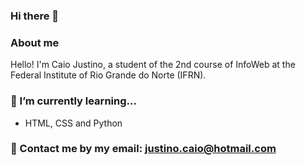 ### Hi there 👋

### About me
Hello! I'm Caio Justino, a student of the 2nd course of InfoWeb at the Federal Institute of Rio Grande do Norte (IFRN).

### 🌱 I’m currently learning...
- HTML, CSS and Python

### 💬 Contact me by my email: justino.caio@hotmail.com
